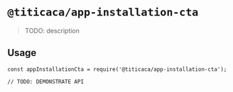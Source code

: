# `@titicaca/app-installation-cta`

> TODO: description

## Usage

```
const appInstallationCta = require('@titicaca/app-installation-cta');

// TODO: DEMONSTRATE API
```
